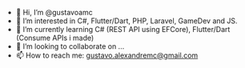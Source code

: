 - 👋 Hi, I’m @gustavoamc
- 👀 I’m interested in C#, Flutter/Dart, PHP, Laravel, GameDev and JS.
- 🌱 I’m currently learning C# (REST API using EFCore), Flutter/Dart (Consume APIs i made)
- 💞️ I’m looking to collaborate on ...
- 📫 How to reach me: gustavo.alexandremc@gmail.com

<!---
gustavoamc/gustavoamc is a ✨ special ✨ repository because its `README.md` (this file) appears on your GitHub profile.
You can click the Preview link to take a look at your changes.
--->
